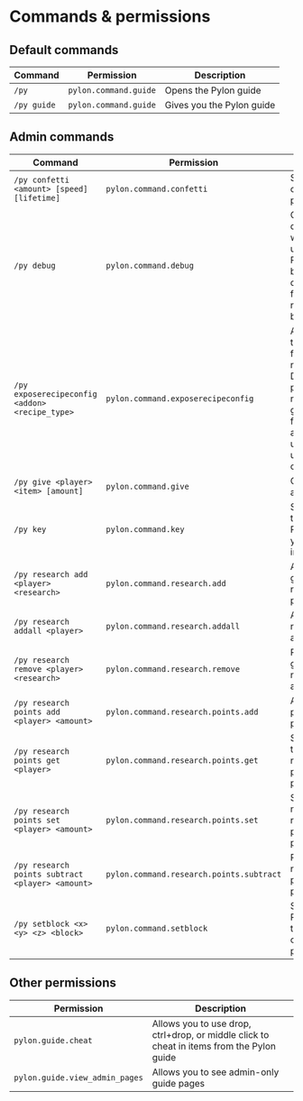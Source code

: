 # Commands & permissions

## Default commands
| Command                            | Permission                               | Description |
|------------------------------------|------------------------------------------|-------------|
| `/py`                              | `pylon.command.guide`                    | Opens the Pylon guide
| `/py guide`                        | `pylon.command.guide`                    | Gives you the Pylon guide

## Admin commands
| Command                                          | Permission                               | Description |
|--------------------------------------------------|------------------------------------------|-------------|
| `/py confetti <amount> [speed] [lifetime]`       | `pylon.command.confetti`                 | Spawns confetti particles
| `/py debug`                                      | `pylon.command.debug`                    | Gives you the debug item, which can be used to view Pylon block/entity data and forcibly remove Pylon blocks/entities
| `/py exposerecipeconfig <addon> <recipe_type>`   | `pylon.command.exposerecipeconfig`       | Allows recipes to be edited for a specific recipe stype. Doing this will prevent any recipes of the given type from being automatically updated, so use with caution!
| `/py give <player> <item> [amount]`              | `pylon.command.give`                     | Gives a player a Pylon item
| `/py key`                                        | `pylon.command.key`                      | Shows you the key of the Pylon item you're holding in your hand
| `/py research add <player> <research>`           | `pylon.command.research.add`             | Adds the given research to a player
| `/py research addall <player>`                   | `pylon.command.research.addall`          | Adds all researches to a player
| `/py research remove <player> <research>`        | `pylon.command.research.remove`          | Removes the given research from a player
| `/py research points add <player> <amount>`      | `pylon.command.research.points.add`      | Adds research points to a player
| `/py research points get <player>`               | `pylon.command.research.points.get`      | Shows you the number of research points a player has
| `/py research points set <player> <amount>`      | `pylon.command.research.points.set`      | Sets the number of research points a player has
| `/py research points subtract <player> <amount>` | `pylon.command.research.points.subtract` | Removes research points from a player
| `/py setblock <x> <y> <z> <block>`               | `pylon.command.setblock`                 | Sets the given Pylon block at the coordinates provided

## Other permissions
| Permission                     | Description |
|--------------------------------|-------------|
| `pylon.guide.cheat`            | Allows you to use drop, ctrl+drop, or middle click to cheat in items from the Pylon guide |
| `pylon.guide.view_admin_pages` | Allows you to see admin-only guide pages                                                  |
